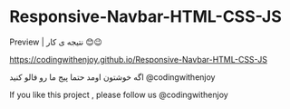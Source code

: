 # Responsive-Navbar-HTML-CSS-JS

Preview | نتیجه ی کار 😊😉

https://codingwithenjoy.github.io/Responsive-Navbar-HTML-CSS-JS

اگه خوشتون اومد حتما پیج ما رو فالو کنید
@codingwithenjoy

If you like this project , please follow us
@codingwithenjoy
